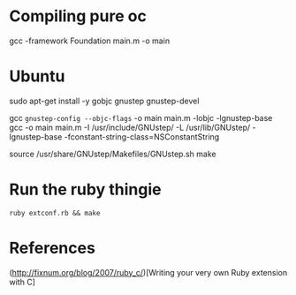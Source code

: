 # Compiling pure oc

  gcc  -framework Foundation  main.m -o main

# Ubuntu

  sudo apt-get  install -y gobjc gnustep gnustep-devel

  gcc `gnustep-config --objc-flags` -o main main.m -lobjc -lgnustep-base
  gcc -o main main.m -I /usr/include/GNUstep/ -L /usr/lib/GNUstep/ -lgnustep-base -fconstant-string-class=NSConstantString

  source /usr/share/GNUstep/Makefiles/GNUstep.sh
  make

# Run the ruby thingie

    ruby extconf.rb && make


# References
(http://fixnum.org/blog/2007/ruby_c/)[Writing your very own Ruby extension with C]
